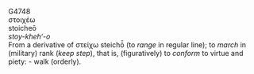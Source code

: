 G4748  
στοιχέω  
stoicheō  
*stoy-kheh‘-o*  
From a derivative of στείχω steichō̄ (to *range* in regular line); to
*march* in (military) rank (*keep* *step*), that is, (figuratively) to
*conform* to virtue and piety: - walk (orderly).  
